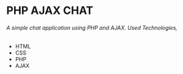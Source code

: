 <h1>PHP AJAX CHAT </h1>

<h6>A simple chat application using PHP and AJAX. Used Technologies,  </h6>
<ul>
  <li>HTML</li>
  <li>CSS</li>
  <li>PHP</li>
  <li>AJAX</li>
</ul>
  


